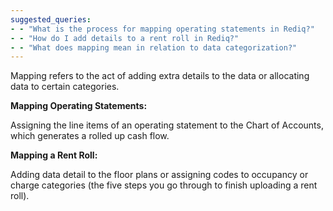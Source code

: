 ```yaml
---
suggested_queries:
- - "What is the process for mapping operating statements in Rediq?"
- - "How do I add details to a rent roll in Rediq?"
- - "What does mapping mean in relation to data categorization?"
---
```

Mapping refers to the act of adding extra details to the data or allocating data to certain categories.

**Mapping Operating Statements:**

Assigning the line items of an operating statement to the Chart of Accounts, which generates a rolled up cash flow.

**Mapping a Rent Roll:**

Adding data detail to the floor plans or assigning codes to occupancy or charge categories (the five steps you go through to finish uploading a rent roll).